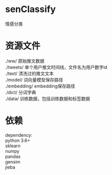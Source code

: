 # senClassify

情感分类


# 资源文件

./ww/ 原始推文数据  
./tweets/ 单个用户推文时间线，文件名为用户数字id  
./text/ 清洗过的推文文本  
./model/ 词向量模型保存路径  
./embedding/ embedding保存路径  
./dict/ 分词字典  
./data/ 训练数据，包括训练数据和标签数据  


# 依赖

dependency:  
python 3.6+  
sklearn  
numpy  
pandas  
gensim  
jieba  
